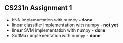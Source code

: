 ## CS231n Assignment 1
* kNN implementation with numpy - **done**
* linear classifier implementation with numpy - **not yet**
* linear SVM implementation with numpy - **done**
* SoftMax implementation with numpy - **done**